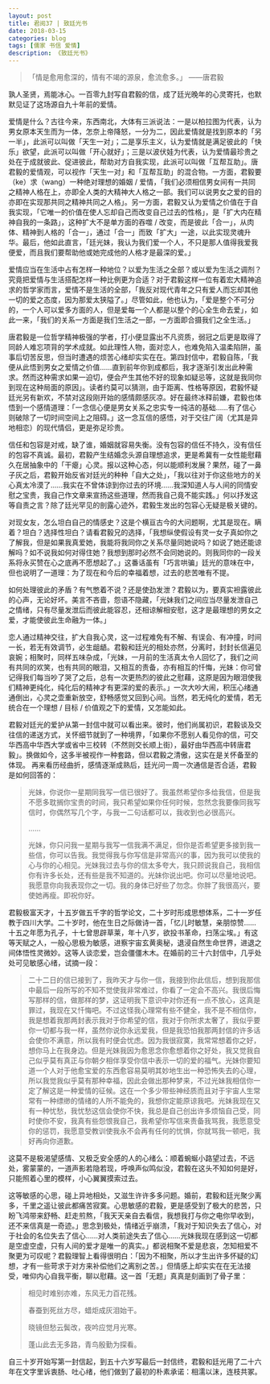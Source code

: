 ```yaml
---
layout: post
title: 君阅37 | 致廷光书
date: 2018-03-15
categories: blog
tags: [儒家 书信 爱情]
description: 《致廷光书》
---
```


<blockquote>
<p>「情是愈用愈深的，情有不竭的源泉，愈流愈多。」 ——唐君毅</p>
</blockquote>

<p>孰人圣贤，焉能冰心。一百零九封写自君毅的信，成了廷光晚年的心灵寄托，也默默见证了这场源自九十年前的爱情。</p>

<p>爱情是什么？古往今来，东西南北，大体有三派说法：一是以柏拉图为代表，认为男女原本天生而为一体，怎奈上帝降怒，一分为二，因此爱情就是找到原本的「另一半」，此派可以叫做「天生一对」；二是享乐主义，认为爱情就是满足彼此的「快乐」欲望，此派可以叫做「开心就好」；三是以波伏娃为代表，认为爱情最珍贵之处在于成就彼此、促进彼此，帮助对方自我实现，此派可以叫做「互帮互助」。唐君毅的爱情观，可以视作「天生一对」和「互帮互助」的混合物。一方面，君毅要（ke）求（wang）一种绝对理想的婚姻 / 爱情，「我们必须相信男女间有一共同之精神人格在上，亦即全人类的大精神大人格之一部。我们可以说男女之爱的目的亦即在实现那共同之精神共同之人格」。另一方面，君毅又认为爱情之价值在于自我实现，「它唯一的价值在使人忘却自己而改变自己过去的性格」，是「扩大内在精神自我的一条路」，这种扩大不是单方面的吞噬 / 改变，而是彼此「合一」，从肉体、精神到人格的「合一」，通过「合一」而致「扩大」一途，以此实现灵魂升华。最后，他如此直言，「廷光妹，我认为我们爱一个人，不只是那人值得我爱我便爱，而且我们要帮助他或她完成他的人格才是最深的爱。」</p>

<p>爱情应当在生活中占有怎样一种地位？以爱为生活之全部？或以爱为生活之调剂？究竟把爱情与生活搭配怎样一种比例更为合适？对于君毅这样一位有着宏大精神追求的哲学家而言，爱情不是生活的全部，「我反对现代青年之只有爱人而忘却其他一切的爱之态度，因为那爱太狭隘了。」尽管如此，他也认为，「爱是整个不可分的，一个人可以爱多方面的人，但是爱每一个人都是以整个的心全生命去爱」，如此一来，「我们的关系一方面是我们生活之一部，一方面即合摄我们之全生活。」</p>

<p>唐君毅是一位哲学精神极强的学者，打小便显露出不凡资质，弱冠之后更是取得了同龄人难忘项背的学术成就。如此理性人物，面对恋人，也难免陷入温柔陷阱，虽事后切苦反思，但当时遭遇的烦苦心绪却实实在在。第四封信中，君毅自陈，「我便从此悟到男女之爱情之价值……直到前年你到成都后，我才逐渐引发出此种需求。然而这种需求如果一迫切，便会产生其他不好的现象如疑忌等，这就是我同你到现在这种局面的原因」。读者约莫可以猜测，由于距离、性格等原因，君毅怀疑廷光另有新欢，不禁对这段刚开始的感情颇感灰凉。好在最终冰释前嫌，君毅也体悟到一个感情道理：「一念信心便是男女关系之忠实专一纯洁的基础……有了信心则破除了一切时间空间上之阻碍。」这一念互信的感悟，对于交往广阔（尤其是异地相恋）的现代情侣，更是弥足珍贵。</p>

<p>信任和包容是对戒，缺了谁，婚姻就容易失衡。没有包容的信任不持久，没有信任的包容不真诚。最初，君毅产生结婚念头源自理想追求，更是希冀有一女性能慰藉久在居抽象中的「干瘪」心灵。报以这种心态，何以能顺利发展？果然，碰了一鼻子灰之后，君毅开始反省对廷光的种种「自大之处」，「我以往对于你这些地方的关心真太冷漠了……我实在不曾体谅到你过去的环境……我深知道人与人间的同情安慰之宝贵，我自己作文章来宣扬这些道理，然而我自己竟不能实践。」何以抒发这等自责之言？除了廷光罕见的剖露心迹外，君毅生发出的包容心无疑是极关键的。</p>

<p>对现女友，怎么坦白自己的情感史？这是个横亘古今的大问题啊，尤其是现在。瞒着？坦白？选择性坦白？请看君毅兄的选择，「我想纵使假设有灵一女子真如你之了解我，但是如果我真爱她，我能将我同你之关系尽量同她说吗？如说了她还能谅解吗？如不说我如何对得住她？我想到那时必然不会同她说的。则我同你的一段关系将永买赞在心之底再不愿想起了。」这番话虽有「巧言哄骗」廷光的意味在中，但也说明了一道理：为了现在和今后的幸福着想，过去的悲苦唯有不提。</p>

<p>如何处理彼此的矛盾？有气憋着不说？还是使劲发泄？君毅以为，要真实袒露彼此的心声，无论好坏。美言不吝啬，怨语不隐藏，「光妹我们之间应当尽量发泄自己之情绪，只有尽量发泄后而彼此能容忍，还相谅解相安慰，这才是最理想的男女之爱，才能使彼此生命融为一体。」</p>

<p>恋人通过精神交往，扩大自我心灵，这一过程难免有不解、有误会、有冲撞，时间一长，若无有效调节，必生龃龉。君毅和廷光的相处亦然，分离时，封封长信遍见哀婉；相聚时，同样五味杂成，「光妹，一月前的生活真太令人回忆了，我们之间有共同的欢笑，也有共同的眼泪，又相互的责备，亦有相互的忏悔，光妹：你可曾记得我们每当吵了哭了之后，总有一次更热烈的彼此之慰藉，这原是因为眼泪使我们精神更纯化，纯化后的精神才有更深的爱的表示。」一次大吵大闹，积压心绪通通倒出，心灵之壶重新放空，舒畅感觉又回到心间。当然，若无纯化的爱情，若无统合在一个理想 / 目标 / 价值观之下的爱情，又怎能如此。</p>

<p>君毅对廷光的爱护从第一封信中就可以看出来。彼时，他们尚属初识，君毅谈及交往信的递送方式，关怀细节就到了一种境界，「如果你不愿别人看见你的信，可交华西高中华西大学或省中三校转（不然则交长顺上街），最好由华西高中转唐君毅」。换做如今，这多半被视作一种套路，但以君毅之清傲，这实在是关怀备至的体现。 再来看历经曲折，感情逐渐成熟后，廷光问一周一次通信是否合适，君毅是如何回答的：</p>

<blockquote>
<p>光妹，你说你一星期同我写一信已很好了。我虽然希望你多给我信，但是我不愿多耽搁你宝贵的时间，我只希望如果你任何时候，忽然念我要像同我写信时，你偶然写几个字，与我一二句话都可以，我收到也必很高兴。</p>

<p>……</p>

<p>光妹，你只问我一星期与我写一信我满不满足，但你是否希望更多接到我一些信，你可以告我。我觉得我与你写信是非常高兴的事，因为我可以使我的心与你的心相见。光妹我过去与你的信太多夸大，我只顾说我自己，我相信你有许多长处，还有些是我不知道的。光妹你说出吧。你可以尽量地说吧。我愿意你向我表现你之一切。我的身体已好些了勿念。你胖了我很高兴，要使她再瘦。即祝你好。</p>
</blockquote>

<p>君毅极富天才，十五岁做五千字的哲学论文，二十岁时形成思想体系，二十一岁任教于四川大学。二十岁时，他在生日之际做诗一首，「忆儿时敏慧，亲朋惊赞……十五之年愿为孔子，十七曾思辟草莱，年十八岁，欲投书革命，扫荡尘埃。」有这等天赋之人，一般心思极为敏感，进察宇宙玄黄奥秘，退浸自然生命世界，进退之间体悟性灵微妙。这等人谈恋爱，岂会僵僵木木。在婚前的三十六封信中，几乎处处可见敏感心绪，试摘一段：</p>

<blockquote>
<p>二十二日的信已接到了，我昨天才与你一信，我接到你此信后，想到我那信中最后一段所写的不知不觉使我非常难过，你看了一定会不高兴。我很后悔写那样的信，做那样的梦，这证明我下意识中对你还有一点不放心，这真是罪过，我现在又忏悔吧。不过这怪我心理常有些不健全，我不是不相信你，我是想着我那两封表示我对于你希望的信，我对于你所求太奢了，我似乎要你一切都与我一样，虽然你说你永远爱我，但是我恐怕我那两封信的许多话会使你不满意，所以我有时便会忧虑。因为我很寂寞，我常常想着你之好，想你马上在我身边。但是光妹我因为愈思念你愈想着你之好处，我又觉我自己似乎莫有真正与你朝夕相伴享受你信中表示一切的爱的福气。光妹你要知道一个人对于他愈宝爱的东西愈容易莫明其妙地生出一种恐怖失去的心理，所以我觉我似乎莫有那种幸福，因此会做出那种梦来，不过光妹我相信你一定了解这是一种爱情的征候。这在一个多少带些神经质而且对于宇宙人生常常有一种缥缈的情绪的人所不能免的，我想你定能原谅我吧。光妹我现在又有一种忧愁，我忧愁这信会使你不快，我总是自己创出许多烦恼自己受，同时使你不安，我真有些怨恨我自己，我希望你写信来责备我骂我，我愿意受你的惩罚，我愿意受教训使我永不会再有任何的忧惧，你就骂我一顿吧，我好再向你道歉。</p>
</blockquote>

<p>这莫不是极渴望感情、又极乏安全感的人的心绪么：顺着蜿蜒小路望过去，不远处，雾蒙蒙的，一道声影若隐若现，呼唤声似鸣似没，君毅在这头不知如何是好，只能照着心里的模样，小心翼翼摸索过去。</p>

<p>这等敏感的心思，碰上异地相处，又滋生许许多多问题。婚前，君毅和廷光聚少离多，千里之遥让彼此都痛苦寂寞。心思敏感的君毅，更是感受到了极大的悲苦，只盼飞鸿带来舒畅、赶走煎熬，「我天天亲自去看信，我想我打与你之电你早收到，还不来信真是一奇迹。」思念到极处，情绪近乎崩溃，「我对于知识失去了信心，对于社会的名位失去了信心……对人类前途失去了信心……光妹我现在感到这一切都是空虚空虚，只有人间的爱才是唯一的真实。」都说相聚不爱是悲哀，怎知相爱不聚更为可叹呢？君毅理智上看得很明白：「因为不相聚，所以才生出许多怀疑的幻想，才有一些苛求于对方来补偿他们之离别之苦。」但情感上却实实在在无法接受，唯仰内心自我平衡，聊以慰藉。这一首「无题」真真是刻画到了骨子里：</p>

<blockquote>
<p>相见时难别亦难，东风无力百花残。</p>

<p>春蚕到死丝方尽，蜡炬成灰泪始干。</p>

<p>晓镜但愁云鬓改，夜吟应觉月光寒。</p>

<p>蓬山此去无多路，青鸟殷勤为探看。</p>
</blockquote>

<p>自三十岁开始写第一封信起，到五十六岁写最后一封信终，君毅和廷光用了二十六年在文字里诉衷肠、吐心绪，他们做到了最初的朴素承诺：相濡以沫，连枝共冢。        </p>







